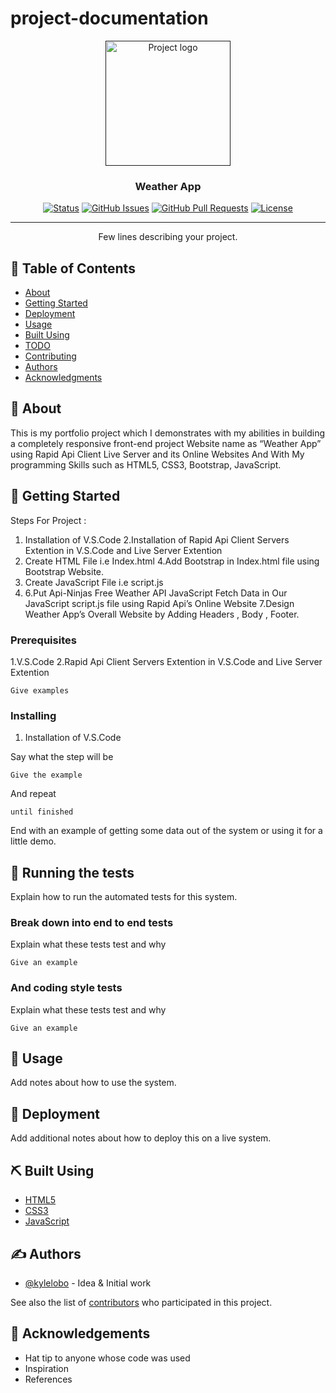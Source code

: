 # project-documentation

<p align="center">
  <a href="" rel="noopener">
 <img width=200px height=200px src="https://i.imgur.com/6wj0hh6.jpg" alt="Project logo"></a>
</p>

<h3 align="center">Weather App</h3>

<div align="center">

  [![Status](https://img.shields.io/badge/status-active-success.svg)]() 
  [![GitHub Issues](https://img.shields.io/github/issues/kylelobo/The-Documentation-Compendium.svg)](https://github.com/kylelobo/The-Documentation-Compendium/issues)
  [![GitHub Pull Requests](https://img.shields.io/github/issues-pr/kylelobo/The-Documentation-Compendium.svg)](https://github.com/kylelobo/The-Documentation-Compendium/pulls)
  [![License](https://img.shields.io/badge/license-MIT-blue.svg)](/LICENSE)

</div>

---

<p align="center"> Few lines describing your project.
    <br> 
</p>

## 📝 Table of Contents
- [About](#about)
- [Getting Started](#getting_started)
- [Deployment](#deployment)
- [Usage](#usage)
- [Built Using](#built_using)
- [TODO](../TODO.md)
- [Contributing](../CONTRIBUTING.md)
- [Authors](#authors)
- [Acknowledgments](#acknowledgement)

## 🧐 About <a name = "about"></a>
This is my portfolio project which I demonstrates with my abilities in building a 
completely responsive front-end project Website name as “Weather App” using 
Rapid Api Client Live Server and its Online Websites And With My programming 
Skills such as HTML5, CSS3, Bootstrap, JavaScript.

## 🏁 Getting Started <a name = "getting_started"></a>
Steps For Project :
1. Installation of V.S.Code 
2.Installation of Rapid Api Client Servers Extention in V.S.Code and Live Server 
Extention
3. Create HTML File i.e Index.html
4.Add Bootstrap in Index.html file using Bootstrap Website. 
5. Create JavaScript File i.e script.js 
6. 6.Put Api-Ninjas Free Weather API JavaScript Fetch Data in Our JavaScript script.js 
file using Rapid Api’s Online Website 
7.Design Weather App’s Overall Website by Adding Headers , Body , Footer.

### Prerequisites
1.V.S.Code 
2.Rapid Api Client Servers Extention in V.S.Code and Live Server 
Extention
```
Give examples
```

### Installing
1. Installation of V.S.Code 

Say what the step will be

```
Give the example
```

And repeat

```
until finished
```

End with an example of getting some data out of the system or using it for a little demo.

## 🔧 Running the tests <a name = "tests"></a>
Explain how to run the automated tests for this system.

### Break down into end to end tests
Explain what these tests test and why

```
Give an example
```

### And coding style tests
Explain what these tests test and why

```
Give an example
```

## 🎈 Usage <a name="usage"></a>
Add notes about how to use the system.

## 🚀 Deployment <a name = "deployment"></a>
Add additional notes about how to deploy this on a live system.

## ⛏️ Built Using <a name = "built_using"></a>
- [HTML5](https://html.com/html5/) 
- [CSS3](https://www.css3.info/) 
- [JavaScript](https://www.javascript.com/)


## ✍️ Authors <a name = "authors"></a>
- [@kylelobo](https://github.com/kylelobo) - Idea & Initial work

See also the list of [contributors](https://github.com/kylelobo/The-Documentation-Compendium/contributors) who participated in this project.

## 🎉 Acknowledgements <a name = "acknowledgement"></a>
- Hat tip to anyone whose code was used
- Inspiration
- References
